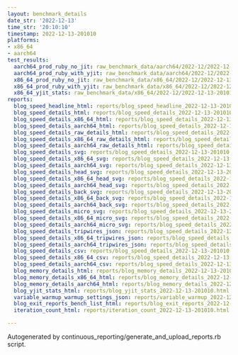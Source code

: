 ```yaml
---
layout: benchmark_details
date_str: '2022-12-13'
time_str: '20:10:10'
timestamp: 2022-12-13-201010
platforms:
- x86_64
- aarch64
test_results:
  aarch64_prod_ruby_no_jit: raw_benchmark_data/aarch64/2022-12/2022-12-13-201010_basic_benchmark_aarch64_prod_ruby_no_jit.json
  aarch64_prod_ruby_with_yjit: raw_benchmark_data/aarch64/2022-12/2022-12-13-201010_basic_benchmark_aarch64_prod_ruby_with_yjit.json
  x86_64_prod_ruby_no_jit: raw_benchmark_data/x86_64/2022-12/2022-12-13-201010_basic_benchmark_x86_64_prod_ruby_no_jit.json
  x86_64_prod_ruby_with_yjit: raw_benchmark_data/x86_64/2022-12/2022-12-13-201010_basic_benchmark_x86_64_prod_ruby_with_yjit.json
  x86_64_yjit_stats: raw_benchmark_data/x86_64/2022-12/2022-12-13-201010_basic_benchmark_x86_64_yjit_stats.json
reports:
  blog_speed_headline_html: reports/blog_speed_headline_2022-12-13-201010.html
  blog_speed_details_html: reports/blog_speed_details_2022-12-13-201010.html
  blog_speed_details_x86_64_html: reports/blog_speed_details_2022-12-13-201010.x86_64.html
  blog_speed_details_aarch64_html: reports/blog_speed_details_2022-12-13-201010.aarch64.html
  blog_speed_details_raw_details_html: reports/blog_speed_details_2022-12-13-201010.raw_details.html
  blog_speed_details_x86_64_raw_details_html: reports/blog_speed_details_2022-12-13-201010.x86_64.raw_details.html
  blog_speed_details_aarch64_raw_details_html: reports/blog_speed_details_2022-12-13-201010.aarch64.raw_details.html
  blog_speed_details_svg: reports/blog_speed_details_2022-12-13-201010.svg
  blog_speed_details_x86_64_svg: reports/blog_speed_details_2022-12-13-201010.x86_64.svg
  blog_speed_details_aarch64_svg: reports/blog_speed_details_2022-12-13-201010.aarch64.svg
  blog_speed_details_head_svg: reports/blog_speed_details_2022-12-13-201010.head.svg
  blog_speed_details_x86_64_head_svg: reports/blog_speed_details_2022-12-13-201010.x86_64.head.svg
  blog_speed_details_aarch64_head_svg: reports/blog_speed_details_2022-12-13-201010.aarch64.head.svg
  blog_speed_details_back_svg: reports/blog_speed_details_2022-12-13-201010.back.svg
  blog_speed_details_x86_64_back_svg: reports/blog_speed_details_2022-12-13-201010.x86_64.back.svg
  blog_speed_details_aarch64_back_svg: reports/blog_speed_details_2022-12-13-201010.aarch64.back.svg
  blog_speed_details_micro_svg: reports/blog_speed_details_2022-12-13-201010.micro.svg
  blog_speed_details_x86_64_micro_svg: reports/blog_speed_details_2022-12-13-201010.x86_64.micro.svg
  blog_speed_details_aarch64_micro_svg: reports/blog_speed_details_2022-12-13-201010.aarch64.micro.svg
  blog_speed_details_tripwires_json: reports/blog_speed_details_2022-12-13-201010.tripwires.json
  blog_speed_details_x86_64_tripwires_json: reports/blog_speed_details_2022-12-13-201010.x86_64.tripwires.json
  blog_speed_details_aarch64_tripwires_json: reports/blog_speed_details_2022-12-13-201010.aarch64.tripwires.json
  blog_speed_details_csv: reports/blog_speed_details_2022-12-13-201010.csv
  blog_speed_details_x86_64_csv: reports/blog_speed_details_2022-12-13-201010.x86_64.csv
  blog_speed_details_aarch64_csv: reports/blog_speed_details_2022-12-13-201010.aarch64.csv
  blog_memory_details_html: reports/blog_memory_details_2022-12-13-201010.html
  blog_memory_details_x86_64_html: reports/blog_memory_details_2022-12-13-201010.x86_64.html
  blog_memory_details_aarch64_html: reports/blog_memory_details_2022-12-13-201010.aarch64.html
  blog_yjit_stats_html: reports/blog_yjit_stats_2022-12-13-201010.html
  variable_warmup_warmup_settings_json: reports/variable_warmup_2022-12-13-201010.warmup_settings.json
  blog_exit_reports_bench_list_html: reports/blog_exit_reports_2022-12-13-201010.bench_list.html
  iteration_count_html: reports/iteration_count_2022-12-13-201010.html

---
```

Autogenerated by continuous_reporting/generate_and_upload_reports.rb script.
